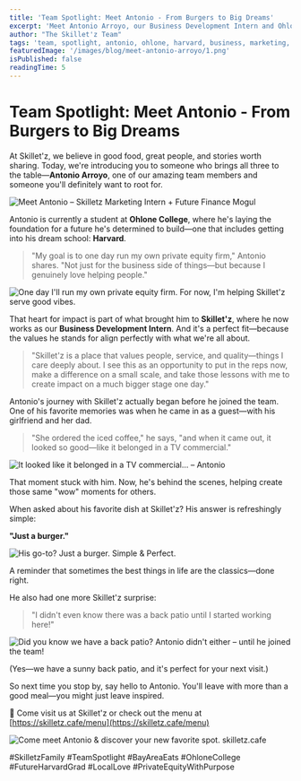 ```yaml
---
title: 'Team Spotlight: Meet Antonio - From Burgers to Big Dreams'
excerpt: 'Meet Antonio Arroyo, our Business Development Intern and Ohlone College student with big dreams of Harvard and running his own private equity firm.'
author: "The Skillet'z Team"
tags: 'team, spotlight, antonio, ohlone, harvard, business, marketing, internship'
featuredImage: '/images/blog/meet-antonio-arroyo/1.png'
isPublished: false
readingTime: 5
---
```


# Team Spotlight: Meet Antonio - From Burgers to Big Dreams

At Skillet'z, we believe in good food, great people, and stories worth sharing. Today, we're introducing you to someone who brings all three to the table—**Antonio Arroyo**, one of our amazing team members and someone you'll definitely want to root for.

![Meet Antonio – Skilletz Marketing Intern + Future Finance Mogul](/images/blog/meet-antonio-arroyo/1.png)

Antonio is currently a student at **Ohlone College**, where he's laying the foundation for a future he's determined to build—one that includes getting into his dream school: **Harvard**.

> "My goal is to one day run my own private equity firm," Antonio shares. "Not just for the business side of things—but because I genuinely love helping people."

![One day I'll run my own private equity firm. For now, I'm helping Skillet'z serve good vibes.](/images/blog/meet-antonio-arroyo/5.png)

That heart for impact is part of what brought him to **Skillet'z**, where he now works as our **Business Development Intern**. And it's a perfect fit—because the values he stands for align perfectly with what we're all about.

> "Skillet'z is a place that values people, service, and quality—things I care deeply about. I see this as an opportunity to put in the reps now, make a difference on a small scale, and take those lessons with me to create impact on a much bigger stage one day."

Antonio's journey with Skillet'z actually began before he joined the team. One of his favorite memories was when he came in as a guest—with his girlfriend and her dad.

> "She ordered the iced coffee," he says, "and when it came out, it looked so good—like it belonged in a TV commercial."

![It looked like it belonged in a TV commercial... – Antonio](/images/blog/meet-antonio-arroyo/3.png)

That moment stuck with him. Now, he's behind the scenes, helping create those same "wow" moments for others.

When asked about his favorite dish at Skillet'z? His answer is refreshingly simple:

**"Just a burger."**

![His go-to? Just a burger. Simple & Perfect.](/images/blog/meet-antonio-arroyo/2.png)

A reminder that sometimes the best things in life are the classics—done right.

He also had one more Skillet'z surprise:

> "I didn't even know there was a back patio until I started working here!"

![Did you know we have a back patio? Antonio didn't either – until he joined the team!](/images/blog/meet-antonio-arroyo/4.png)

(Yes—we have a sunny back patio, and it's perfect for your next visit.)

So next time you stop by, say hello to Antonio. You'll leave with more than a good meal—you might just leave inspired.

📍 Come visit us at Skillet'z or check out the menu at [https://skilletz.cafe/menu](https://skilletz.cafe/menu)

![Come meet Antonio & discover your new favorite spot. skilletz.cafe](/images/blog/meet-antonio-arroyo/6.png)

#SkilletzFamily #TeamSpotlight #BayAreaEats #OhloneCollege #FutureHarvardGrad #LocalLove #PrivateEquityWithPurpose
